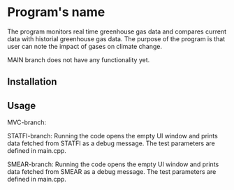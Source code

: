 # Program's name

The program monitors real time greenhouse gas data and compares current data with historial greenhouse gas data. The purpose of the program is that user can note the impact of gases on climate change.

MAIN branch does not have any functionality yet. 

## Installation

## Usage

MVC-branch:

STATFI-branch:
Running the code opens the empty UI window and prints data fetched from STATFI as a debug message. The test parameters are defined in main.cpp.

SMEAR-branch:
Running the code opens the empty UI window and prints data fetched from SMEAR as a debug message. The test parameters are defined in main.cpp.




